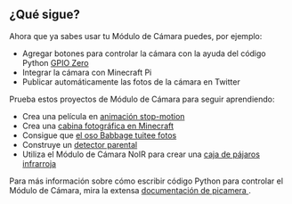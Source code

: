 ## ¿Qué sigue?

Ahora que ya sabes usar tu Módulo de Cámara puedes, por ejemplo:
* Agregar botones para controlar la cámara con la ayuda del código Python [GPIO Zero](https://gpiozero.readthedocs.org/)
* Integrar la cámara con Minecraft Pi
* Publicar automáticamente las fotos de la cámara en Twitter

Prueba estos proyectos de Módulo de Cámara para seguir aprendiendo:

- Crea una película en [animación stop-motion](https://projects.raspberrypi.org/en/projects/push-button-stop-motion/)
- Crea una [cabina fotográfica en Minecraft](https://projects.raspberrypi.org/en/projects/minecraft-photobooth/)
- Consigue que [el oso Babbage tuitee fotos](https://projects.raspberrypi.org/en/projects/tweeting-babbage/)
- Construye un [detector parental](https://projects.raspberrypi.org/en/projects/parent-detector/)
- Utiliza el Módulo de Cámara NoIR para crear una [caja de pájaros infrarroja](https://projects.raspberrypi.org/en/projects/infrared-bird-box/)

Para más información sobre cómo escribir código Python para controlar el Módulo de Cámara, mira la extensa [documentación de picamera ](https://picamera.readthedocs.org/).

